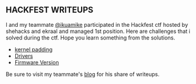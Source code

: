 ## HACKFEST WRITEUPS
I and my teammate [@ikuamike](https://twitter.com/ikuamike?lang=en) participated in the Hackfest ctf hosted by shehacks and ekraal and managed 1st position. Here are challenges that i solved during the ctf. Hope you learn something from the solutions.

- [kernel padding](./kernel_padding.md)
- [Drivers](./Drivers.md)
- [Firmware Version](./Firmware-Version.md)

Be sure to visit my teammate's [blog](https://blog.ikuamike.io/posts/2021/hackfest-2021-ctf/) for his share of writeups.
